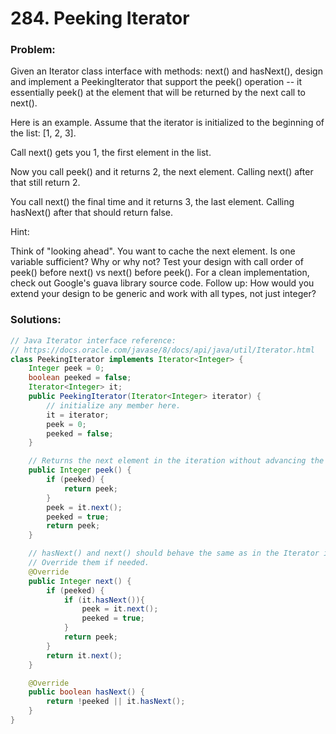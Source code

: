 # 284. Peeking Iterator

### Problem:

Given an Iterator class interface with methods: next() and hasNext(), design and implement a PeekingIterator that support the peek() operation -- it essentially peek() at the element that will be returned by the next call to next().

Here is an example. Assume that the iterator is initialized to the beginning of the list: [1, 2, 3].

Call next() gets you 1, the first element in the list.

Now you call peek() and it returns 2, the next element. Calling next() after that still return 2.

You call next() the final time and it returns 3, the last element. Calling hasNext() after that should return false.

Hint:

Think of "looking ahead". You want to cache the next element.
Is one variable sufficient? Why or why not?
Test your design with call order of peek() before next() vs next() before peek().
For a clean implementation, check out Google's guava library source code.
Follow up: How would you extend your design to be generic and work with all types, not just integer?

### Solutions:

```java
// Java Iterator interface reference:
// https://docs.oracle.com/javase/8/docs/api/java/util/Iterator.html
class PeekingIterator implements Iterator<Integer> {
    Integer peek = 0;
    boolean peeked = false;
    Iterator<Integer> it;
	public PeekingIterator(Iterator<Integer> iterator) {
	    // initialize any member here.
	    it = iterator;
	    peek = 0;
	    peeked = false;
	}

    // Returns the next element in the iteration without advancing the iterator.
	public Integer peek() {
        if (peeked) {
            return peek;
        }
        peek = it.next();
        peeked = true;
        return peek;
	}

	// hasNext() and next() should behave the same as in the Iterator interface.
	// Override them if needed.
	@Override
	public Integer next() {
	    if (peeked) {
	        if (it.hasNext()){
	            peek = it.next();
	            peeked = true;
	        }
	        return peek;
	    }
	    return it.next();
	}

	@Override
	public boolean hasNext() {
	    return !peeked || it.hasNext();
	}
}
```